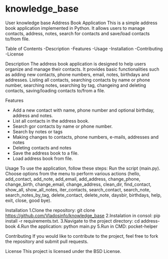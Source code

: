 # knowledge_base
User knowledge base
Address Book Application
This is a simple address book application implemented in Python. It allows users to manage contacts, address, notes, search for contacts and save/load contacts to/from file.

Table of Contents
-Description
-Features
-Usage
-Installation
-Contributing
-License

Description
The address book application is designed to help users organize and manage their contacts. It provides basic functionalities such as adding new contacts, phone numbers, email, notes, birthdays and addresses. Listing all contacts, searching contacts by name or phone number, searching notes, searching by tag, changeing and deleting contacts, saving/loading contacts to/from a file.

Features
- Add a new contact with name, phone number and optional birthday, address and notes.
- List all contacts in the address book.
- Search gor contacts by name or phone number.
- Search by notes or tags
- Making changes to contacts, phone numbers, e-mails, addresses and notes
- Deleting contacts and notes
- Save the address book to a file.
- Load address book from file.

Usage
To use the application, follow these steps:
Run the script (main.py).
Choose options from the menu to perform various actions (hello, add_contact, add_note, add_email, add_address, change_phone, change_birth, change_email, change_address, clean_dir, find_contact, show_all, show_all_notes, iter_contacts, search_contact, search_note, search_notes_by_tag, delete_contact, delete_note, daysbir, birthdays, help, exit, close, good bye).


Installation
1.Clone the repository:
git clone https://github.com/Vladosinfo/knowledge_base
2.Instalation in consol: 
pip install -r requirements.txt.
3.Navigate to the project directory:
cd address-book
4.Run the application:
python main.py
5.Run in CMD:
pocket-helper

Contributing
If you would like to contribute to the project, feel free to fork the repository and submit pull requests.

License
This project is licensed under the BSD License.
